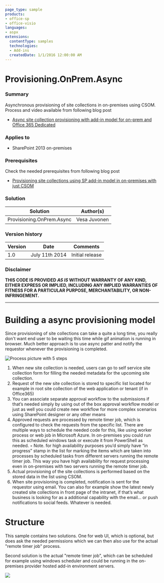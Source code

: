```yaml
---
page_type: sample
products:
- office-sp
- office-visio
languages:
- aspx
extensions:
  contentType: samples
  technologies:
  - Add-ins
  createdDate: 1/1/2016 12:00:00 AM
---
```

# Provisioning.OnPrem.Async #

### Summary ###
Asynchronous provisioning of site collections in on-premises using CSOM. Process and video available from following blog post
- [Async site collection provisioning with add-in model for on-prem and Office 365 Dedicated](http://blogs.msdn.com/b/vesku/archive/2014/08/29/async-site-collection-provisioning-with-app-model-for-on-prem-and-office-365-dedicated.aspx "Async site collection provisioning with app model for on-prem and Office 365 Dedicated")

### Applies to ###

-  SharePoint 2013 on-premises


### Prerequisites ###
Check the needed prerequisites from following blog post
- [Provisioning site collections using SP add-in model in on-premises with just CSOM](http://blogs.msdn.com/b/vesku/archive/2014/06/09/provisioning-site-collections-using-sp-app-model-in-on-premises-with-just-csom.aspx "Provisioning site collections using SP App model in on-premises with just CSOM")

### Solution ###
Solution | Author(s)
---------|----------
Provisioning.OnPrem.Async | Vesa Juvonen

### Version history ###
Version  | Date | Comments
---------| -----| --------
1.0  | July 11th 2014 | Initial release

### Disclaimer ###
**THIS CODE IS PROVIDED *AS IS* WITHOUT WARRANTY OF ANY KIND, EITHER EXPRESS OR IMPLIED, INCLUDING ANY IMPLIED WARRANTIES OF FITNESS FOR A PARTICULAR PURPOSE, MERCHANTABILITY, OR NON-INFRINGEMENT.**


----------

# Building a async provisioning model #
Since provisioning of site collections can take a quite a long time, you really don't want end user to be waiting this time while gif animation is running in browser. Much better approach is to use async patter and notify the requestor whenever the provisioning is completed.

![Process picture with 5 steps](http://blogs.msdn.com/cfs-file.ashx/__key/communityserver-blogs-components-weblogfiles/00-00-00-81-08-metablogapi/6644.image_5F00_505B73EC.png)

1. When new site collection is needed, users can go to self service site collection form for filling the needed metadata for the upcoming site collection. 
1. Request of the new site collection is stored to specific list located for example in root site collection of the web application or tenant (if in Office365) 
1. You can associate separate approval workflow to the submissions if that’s needed simply by using out of the box approval workflow model or just as well you could create new workflow for more complex scenarios using SharePoint designer or any other means 
1. Approved requests are processed by remote timer job, which is configured to check the requests from the specific list. There are multiple ways to schedule the needed code for this, like using worker process or web job in Microsoft Azure. In on-premises you could run this as scheduled windows task or execute it from PowerShell as needed. ◦ Note. for high availability purposes you’d simply have “in progress” stamp in the list for marking the items which are taken into processes by scheduled tasks from different servers running the remote timer job. This way you have high availability for request processing even in on-premises with two servers running the remote timer job.
1. Actual provisioning of the site collections is performed based on the stored data in the list using CSOM. 
1. When site provisioning is completed, notification is sent for the requestor using email. You can also for example show the latest newly created site collections in front page of the intranet, if that’s what business is looking for as a additional capability with the email… or push notifications to social feeds. Whatever is needed.

 
# Structure #
This sample contains two solutions. One for web UI, which is optional, but does ask the needed permissions which we can then also use for the actual "remote timer job" process.

Second solution is the actual "remote timer job", which can be scheduled for example using windows scheduler and could be running in the on-premises provider hosted add-in environment servers.


<img src="https://telemetry.sharepointpnp.com/pnp/samples/Provisioning.OnPrem.Async" />
